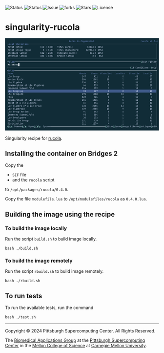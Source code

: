 ![Status](https://github.com/icaoberg/singularity-rucola/actions/workflows/main.yml/badge.svg)
![Status](https://github.com/icaoberg/singularity-rucola/actions/workflows/pretty.yml/badge.svg)
![Issue](https://img.shields.io/github/issues/icaoberg/singularity-rucola)
![forks](https://img.shields.io/github/forks/icaoberg/singularity-rucola)
![Stars](https://img.shields.io/github/stars/icaoberg/singularity-rucola)
![License](https://img.shields.io/github/license/icaoberg/singularity-rucola)

# singularity-rucola
![](https://raw.githubusercontent.com/Linus-Mussmaecher/rucola/main/readme-images/readme-image-select.png)

Singularity recipe for [rucola](https://github.com/Linus-Mussmaecher/rucola).

## Installing the container on Bridges 2
Copy the

* `SIF` file
* and the `rucola` script

to `/opt/packages/rucola/0.4.0`.

Copy the file `modulefile.lua` to `/opt/modulefiles/rucola` as `0.4.0.lua`.

## Building the image using the recipe

### To build the image locally
Run the script `build.sh` to build image locally.

```
bash ./build.sh
````

### To build the image remotely
Run the script `rbuild.sh` to build image remotely.

```
bash ./rbuild.sh
```

## To run tests
To run the available tests, run the command

```
bash ./test.sh
```

---
Copyright © 2024 Pittsburgh Supercomputing Center. All Rights Reserved.

The [Biomedical Applications Group](https://www.psc.edu/biomedical-applications/) at the [Pittsburgh Supercomputing Center](http://www.psc.edu) in the [Mellon College of Science](https://www.cmu.edu/mcs/) at [Carnegie Mellon University](http://www.cmu.edu).
